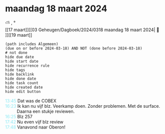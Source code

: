 # maandag 18 maart 2024

⛅ , °<br>[[17 maart]][[03 Geheugen/Dagboek/2024/0318 maandag 18 maart 2024| 📓 ]][[19 maart]]
```tasks
(path includes Algemeen)
(due on or before 2024-03-18) AND NOT (done before 2024-03-18)
# not done
hide due date
hide start date
hide recurrence rule
hide tags
hide backlink
hide done date
hide task count
hide created date
hide edit button
```
<p style="padding-left: 2.7em; text-indent: -2.7em; margin: 0;"><font color=#8be9f3>13:45  </font>  Dat was de COBEX  </p>   
<p style="padding-left: 2.7em; text-indent: -2.7em; margin: 0;"><font color=#8be9f3>16:23  </font>  Ik kan nu vijf blz. Veerkamp doen. Zonder problemen. Met de surface. Daarna een stukje reviewen. </p>   
<p style="padding-left: 2.7em; text-indent: -2.7em; margin: 0;"><font color=#8be9f3>16:25  </font>  Blz 257 </p>   
<p style="padding-left: 2.7em; text-indent: -2.7em; margin: 0;"><font color=#8be9f3>17:42  </font>  Nu even vijf blz review  </p>   
<p style="padding-left: 2.7em; text-indent: -2.7em; margin: 0;"><font color=#8be9f3>17:48  </font>  Vanavond naar Oberon! </p>   